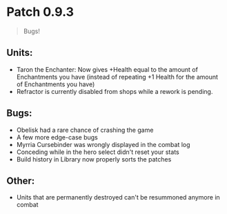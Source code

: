 # Patch 0.9.3
> Bugs!

## Units:
- Taron the Enchanter: Now gives +Health equal to the amount of Enchantments you have (instead of repeating +1 Health for the amount of Enchantments you have)
- Refractor is currently disabled from shops while a rework is pending.

## Bugs:
- Obelisk had a rare chance of crashing the game
- A few more edge-case bugs
- Myrria Cursebinder was wrongly displayed in the combat log
- Conceding while in the hero select didn't reset your stats
- Build history in Library now properly sorts the patches

## Other:
- Units that are permanently destroyed can't be resummoned anymore in combat